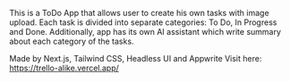 This is a ToDo App that allows user to create his own tasks with image upload.
Each task is divided into separate categories: To Do, In Progress and Done.
Additionally, app has its own AI assistant which write summary about each category of the tasks.

Made by Next.js, Tailwind CSS, Headless UI and Appwrite
Visit here: <https://trello-alike.vercel.app/>
